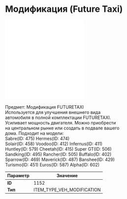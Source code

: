 # Модификация (Future Taxi)

![Item Image](../img/1152.webp?raw=true)

Предмет: Модификация FUTURETAXI<br>Используется для улучшения внешнего вида<br>автомобиля в полной комплектации FUTURETAXI.<br>Усиливает мощность двигателя. Можно приобрести<br>на центральном рынке или создать в подвале вашего<br>дома. Подходит на модели:<br>Sabre(ID: 475) Hermes(ID: 474)<br>Solair(ID: 458) Voodoo(ID: 412) Infernus(ID: 411)<br>Huntley(ID: 579) Cheetah(ID: 415) Super GT(ID: 506)<br>Sandking(ID: 495) Rancher(ID: 505) Buffalo(ID: 402)<br>Sparrow(ID: 469) Maverick(ID: 487) Banshee(ID: 429)<br>Turismo(ID: 451) Euros(ID: 587) Alpha(ID: 602)


| Параметр | Значение |
|----------|----------|
| **ID** | 1152 |
| **Тип** | ITEM_TYPE_VEH_MODIFICATION |

